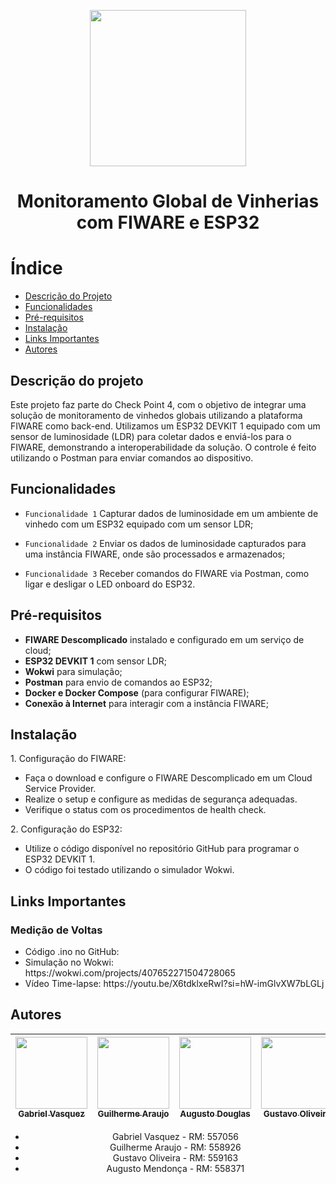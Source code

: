 <p align='center' >
  <img width="250px" loading="lazy" src = "https://github.com/Geral-cp-s/Sprint-Edge/assets/110639916/aa204473-bba7-4dc2-8db1-ea5744b8e9bc"/>
</p>
<h1 align="Center">Monitoramento Global de Vinherias com FIWARE e ESP32</h1>

# Índice
* [Descrição do Projeto](#descricao)
* [Funcionalidades](#funcionalidades)
* [Pré-requisitos](#componentes)
* [Instalação](#exibicao)
* [Links Importantes](#links)
* [Autores](#autores)


<h2 id="Descricao">Descrição do projeto</h2>
<p>Este projeto faz parte do Check Point 4, com o objetivo de integrar uma solução de monitoramento de vinhedos globais utilizando a plataforma FIWARE como back-end. Utilizamos um ESP32 DEVKIT 1 equipado com um sensor de luminosidade (LDR) para coletar dados e enviá-los para o FIWARE, demonstrando a interoperabilidade da solução. O controle é feito utilizando o Postman para enviar comandos ao dispositivo.</p>

<h2 id="funcionalidades">Funcionalidades</h2>
  
 - `Funcionalidade 1` Capturar dados de luminosidade em um ambiente de vinhedo com um ESP32 equipado com um sensor LDR;

 - `Funcionalidade 2` Enviar os dados de luminosidade capturados para uma instância FIWARE, onde são processados e armazenados;

 - `Funcionalidade 3` Receber comandos do FIWARE via Postman, como ligar e desligar o LED onboard do ESP32.

<h2 id="Componentes">Pré-requisitos</h2>
  <ul>
    <li><strong>FIWARE Descomplicado</strong> instalado e configurado em um serviço de cloud;</li>
    <li><strong>ESP32 DEVKIT 1</strong> com sensor LDR;</li>
    <li><strong>Wokwi</strong> para simulação;</li>
    <li><strong>Postman</strong> para envio de comandos ao ESP32;</li>
    <li><strong>Docker e Docker Compose</strong> (para configurar FIWARE);</li>
    <li><strong>Conexão à Internet</strong> para interagir com a instância FIWARE;</li>
  </ul>

<h2 id="exibicao">Instalação</h2>
<p>1. Configuração do FIWARE:</p>
<ul>
  <li>Faça o download e configure o FIWARE Descomplicado em um Cloud Service Provider.</li>
  <li>Realize o setup e configure as medidas de segurança adequadas.</li>
  <li>Verifique o status com os procedimentos de health check.</li>
</ul>
<p>2. Configuração do ESP32:</p>
<ul>
  <li>Utilize o código disponível no repositório GitHub para programar o ESP32 DEVKIT 1.</li>
  <li>O código foi testado utilizando o simulador Wokwi.</li>
</ul>

<h2 id="links">Links Importantes</h2>
<h3>Medição de Voltas</h3>
  <ul>
    <li>Código .ino no GitHub:</li>
    <li>Simulação no Wokwi: https://wokwi.com/projects/407652271504728065 </li>
    <li>Vídeo Time-lapse: https://youtu.be/X6tdklxeRwI?si=hW-imGlvXW7bLGLj </li>
  </ul>

<h2 id="Autores">Autores</h2>

<div align="center">
  
| [<img loading="lazy" src="https://github.com/gvqsilva/CP2-Edge/assets/110639916/d022ed18-0057-4944-9e00-db796c6d2e45" width=115><br><sub>Gabriel Vasquez</sub>](https://github.com/gvqsilva)  |  [<img loading="lazy" src="https://github.com/gvqsilva/CP2-Web/assets/110639916/1eb7df1a-c0e8-4170-aabf-444cfb3c64f9" width=115><br><sub>Guilherme Araujo</sub>](https://github.com/guilhermearaujodec)  |  [<img loading="lazy" src="https://github.com/gvqsilva/CP2-Edge/assets/110639916/86514492-2b1e-4422-bdc0-0ec3c8be3dcc" width=115><br><sub>Augusto Douglas</sub>](https://github.com/gutomend)  |  [<img loading="lazy" src="https://github.com/gvqsilva/CP2-Edge/assets/110639916/4bb3084d-d1ff-4b49-ba37-96c8046f6e14" width=115><br><sub>Gustavo Oliveira</sub>](https://github.com/Gusta346) |
| :---: | :---: | :---: | :---: |

<ul>
  <li>Gabriel Vasquez - RM: 557056</li>
  <li>Guilherme Araujo - RM: 558926</li>
  <li>Gustavo Oliveira - RM: 559163</li>
  <li>Augusto Mendonça - RM: 558371</li>
</ul><br>

</div>
